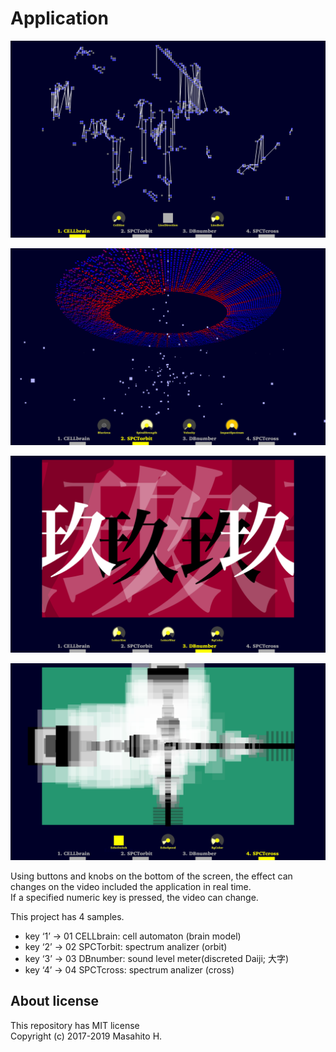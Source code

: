 # Application

![CELLbrain](/preview/GUI-VisualApplication01.png "CELLbrain")

![SPCTorbit](/preview/GUI-VisualApplication02.png "SPCTorbit")

![DBnumber](/preview/GUI-VisualApplication03.png "DBnumber")

![SPCTcross](/preview/GUI-VisualApplication04.png "SPCTcross")

Using buttons and knobs on the bottom of the screen, the effect can changes on the video included the application in real time.  
If a specified numeric key is pressed, the video can change.

This project has 4 samples.
* key ‘1’ &rarr; 01 CELLbrain: cell automaton (brain model)
* key ‘2’ &rarr; 02 SPCTorbit: spectrum analizer (orbit)
* key ‘3’ &rarr; 03 DBnumber: sound level meter(discreted Daiji; 大字)
* key ‘4’ &rarr; 04 SPCTcross: spectrum analizer (cross)

## About license
This repository has MIT license  
Copyright (c) 2017-2019 Masahito H.
